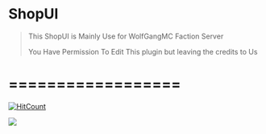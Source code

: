 # ShopUI

>This ShopUI is Mainly Use for WolfGangMC Faction Server
>
>
>You Have Permission To Edit This plugin but leaving the credits to Us
# ==================
[![HitCount](http://hits.dwyl.io/wolfkid20044/https://github.com/FutureDeveloperZ/WolfGangShopUI.svg)](http://hits.dwyl.io/wolfkid20044/https://github.com/FutureDeveloperZ/WolfGangShopUI)

![](https://poggit.pmmp.io/ci.shield/WolfGangShopUI/WolfGangShopUI)
